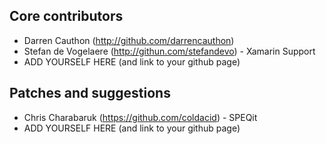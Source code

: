 ## Core contributors

* Darren Cauthon (http://github.com/darrencauthon)
* Stefan de Vogelaere (http://githun.com/stefandevo) - Xamarin Support
* ADD YOURSELF HERE (and link to your github page)

## Patches and suggestions

* Chris Charabaruk (https://github.com/coldacid) - SPEQit
* ADD YOURSELF HERE (and link to your github page)
